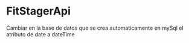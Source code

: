 # FitStagerApi

Cambiar en la base de datos que se crea automaticamente en mySql el atributo de date a dateTime
